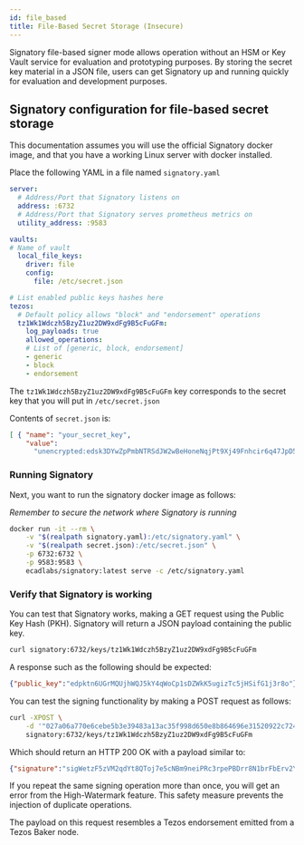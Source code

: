 ```yaml
---
id: file_based
title: File-Based Secret Storage (Insecure)
---
```



Signatory file-based signer mode allows operation without an HSM or Key Vault service for evaluation and prototyping purposes. By storing the secret key material in a JSON file, users can get Signatory up and running quickly for evaluation and development purposes.

## Signatory configuration for file-based secret storage

This documentation assumes you will use the official Signatory docker image, and that you have a working Linux server with docker installed.

Place the following YAML in a file named `signatory.yaml`

```yaml
server:
  # Address/Port that Signatory listens on
  address: :6732
  # Address/Port that Signatory serves prometheus metrics on
  utility_address: :9583

vaults:
# Name of vault
  local_file_keys:
    driver: file
    config:
      file: /etc/secret.json

# List enabled public keys hashes here
tezos:
  # Default policy allows "block" and "endorsement" operations
  tz1Wk1Wdczh5BzyZ1uz2DW9xdFg9B5cFuGFm:
    log_payloads: true
    allowed_operations:
    # List of [generic, block, endorsement]
    - generic
    - block
    - endorsement
```

The `tz1Wk1Wdczh5BzyZ1uz2DW9xdFg9B5cFuGFm` key corresponds to the secret key that you will put in `/etc/secret.json`

Contents of `secret.json` is:

```json
[ { "name": "your_secret_key",
    "value":
      "unencrypted:edsk3DYwZpPmbNTRSdJW2wBeHoneNqjPt9Xj49Fnhcir6q47JpD5Vz" } ]
```

### Running Signatory

Next, you want to run the signatory docker image as follows:

_Remember to secure the network where Signatory is running_

```sh
docker run -it --rm \
    -v "$(realpath signatory.yaml):/etc/signatory.yaml" \
    -v "$(realpath secret.json):/etc/secret.json" \
    -p 6732:6732 \
    -p 9583:9583 \
    ecadlabs/signatory:latest serve -c /etc/signatory.yaml
```

### Verify that Signatory is working

You can test that Signatory works, making a GET request using the Public Key Hash (PKH). Signatory will return a JSON payload containing the public key.

```sh
curl signatory:6732/keys/tz1Wk1Wdczh5BzyZ1uz2DW9xdFg9B5cFuGFm
```

A response such as the following should be expected:

```json
{"public_key":"edpktn6UGrMQUjhWQJ5kY4qWoCp1sDZWkK5ugizTc5jHSifG1j3r8o"}
```

You can test the signing functionality by making a POST request as follows:

```sh
curl -XPOST \
    -d '"027a06a770e6cebe5b3e39483a13ac35f998d650e8b864696e31520922c7242b88c8d2ac55000003eb6d"' \
    signatory:6732/keys/tz1Wk1Wdczh5BzyZ1uz2DW9xdFg9B5cFuGFm
```

Which should return an HTTP 200 OK with a payload similar to:

```json
{"signature":"sigWetzF5zVM2qdYt8QToj7e5cNBm9neiPRc3rpePBDrr8N1brFbErv2YfXMSoSgemJ8AwZcLfmkBDg78bmUEzF1sf1YotnS"}
```

If you repeat the same signing operation more than once, you will get an error from the High-Watermark feature. This safety measure prevents the injection of duplicate operations.

The payload on this request resembles a Tezos endorsement emitted from a Tezos Baker node.

